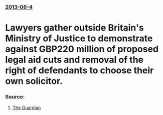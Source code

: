 ### [2013-06-4](/news/2013/06/4/index.md)

# Lawyers gather outside Britain's Ministry of Justice to demonstrate against GBP220 million of proposed legal aid cuts and removal of the right of defendants to choose their own solicitor. 




### Source:

1. [The Guardian](http://www.guardian.co.uk/law/2013/jun/04/lawyers-protest-legal-aid-cuts)
